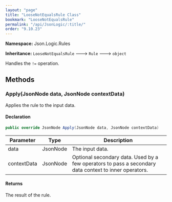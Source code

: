 ```yaml
---
layout: "page"
title: "LooseNotEqualsRule Class"
bookmark: "LooseNotEqualsRule"
permalink: "/api/JsonLogic/:title/"
order: "9.10.23"
---
```

**Namespace:** Json.Logic.Rules

**Inheritance:**
`LooseNotEqualsRule`
 🡒 
`Rule`
 🡒 
`object`

Handles the `!=` operation.

## Methods

### Apply(JsonNode data, JsonNode contextData)

Applies the rule to the input data.

#### Declaration

```c#
public override JsonNode Apply(JsonNode data, JsonNode contextData)
```
| Parameter | Type | Description |
|---|---|---|
| data | JsonNode | The input data. |
| contextData | JsonNode | Optional secondary data.  Used by a few operators to pass a secondary<br>    data context to inner operators. |

#### Returns

The result of the rule.

